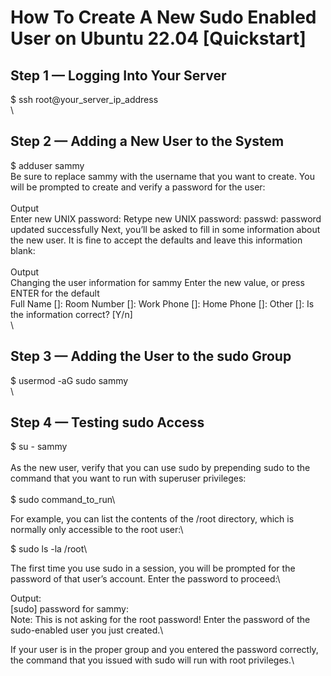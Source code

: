 # How To Create A New Sudo Enabled User on Ubuntu 22.04 [Quickstart]

##  Step 1 — Logging Into Your Server
$ ssh root@your_server_ip_address\
\
##  Step 2 — Adding a New User to the System
$ adduser sammy\
Be sure to replace sammy with the username that you want to create. You will be prompted to create and verify a password for the user:\
\
Output\
Enter new UNIX password:
Retype new UNIX password:
passwd: password updated successfully
Next, you’ll be asked to fill in some information about the new user. It is fine to accept the defaults and leave this information blank:\
\
Output\
Changing the user information for sammy
Enter the new value, or press ENTER for the default\
    Full Name []:
    Room Number []:
    Work Phone []:
    Home Phone []:
    Other []:
Is the information correct? [Y/n]\
\
##  Step 3 — Adding the User to the sudo Group
$ usermod -aG sudo sammy\
\
##  Step 4 — Testing sudo Access
$  su - sammy\
\
As the new user, verify that you can use sudo by prepending sudo to the command that you want to run with superuser privileges:\
\
$ sudo command_to_run\

For example, you can list the contents of the /root directory, which is normally only accessible to the root user:\

$ sudo ls -la /root\

The first time you use sudo in a session, you will be prompted for the password of that user’s account. Enter the password to proceed:\

Output:\
[sudo] password for sammy:\
Note: This is not asking for the root password! Enter the password of the sudo-enabled user you just created.\

If your user is in the proper group and you entered the password correctly, the command that you issued with sudo will run with root privileges.\
